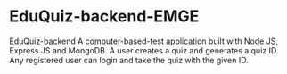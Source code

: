 # EduQuiz-backend-EMGE
EduQuiz-backend A computer-based-test application built with Node JS, Express JS and MongoDB. A user creates a quiz and generates a quiz ID. Any registered user can login and take the quiz with the given ID.

